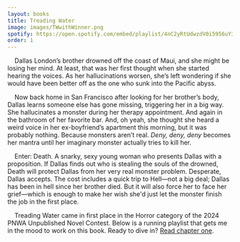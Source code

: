 ```yaml
---
layout: books
title: Treading Water
image: images/TWwithWinner.png
spotify: https://open.spotify.com/embed/playlist/4nC2yRtUdwzdV0i5956uY3
order: 1
---
```


&nbsp;&nbsp;&nbsp;&nbsp;Dallas London’s brother drowned off the coast of Maui, and she might be losing her mind. At least, that was her first thought when she started hearing the voices. As her hallucinations worsen, she’s left wondering if she would have been better off as the one who sunk into the Pacific abyss.<br />

&nbsp;&nbsp;&nbsp;&nbsp;Now back home in San Francisco after looking for her brother’s body, Dallas learns someone else has gone missing, triggering her in a big way. She hallucinates a monster during her therapy appointment. And again in the bathroom of her favorite bar. And, oh yeah, she thought she heard a weird voice in her ex-boyfriend’s apartment this morning, but it was probably nothing. Because monsters aren’t real. *Deny, deny, deny* becomes her mantra until her imaginary monster actually tries to kill her. <br />

&nbsp;&nbsp;&nbsp;&nbsp;Enter: Death. A snarky, sexy young woman who presents Dallas with a proposition. If Dallas finds out who is stealing the souls of the drowned, Death will protect Dallas from her very real monster problem. Desperate, Dallas accepts. The cost includes a quick trip to Hell—not a big deal; Dallas has been in hell since her brother died. But it will also force her to face her grief—which is enough to make her wish she'd just let the monster finish the job in the first place.<br />

&nbsp;&nbsp;&nbsp;&nbsp;Treading Water came in first place in the Horror category of the 2024 PNWA Unpublished Novel Contest. Below is a running playlist that gets me in the mood to work on this book. Ready to dive in? [Read chapter one](/treading-water-chapter-one).
